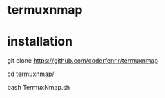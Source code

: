 # termuxnmap

# installation
git clone https://github.com/coderfenrir/termuxnmap

cd termuxnmap/

bash TermuxNmap.sh
